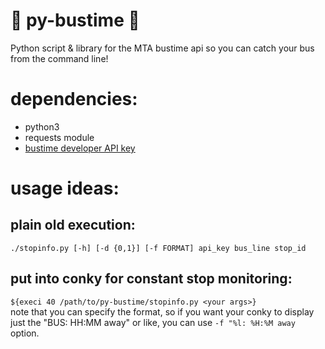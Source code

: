 # :busstop: py-bustime :busstop:
Python script & library for the MTA bustime api so you can catch your bus from the command line!

# dependencies:
+ python3
+ requests module
+ [bustime developer API key](http://bustime.mta.info/wiki/Developers/Index)

# usage ideas:

## plain old execution:
`./stopinfo.py [-h] [-d {0,1}] [-f FORMAT] api_key bus_line stop_id`

## put into conky for constant stop monitoring:
`${execi 40 /path/to/py-bustime/stopinfo.py <your args>}`   
note that you can specify the format, so if you want your conky to display just
the "BUS: HH:MM away" or like, you can use `-f "%l: %H:%M away` option.
